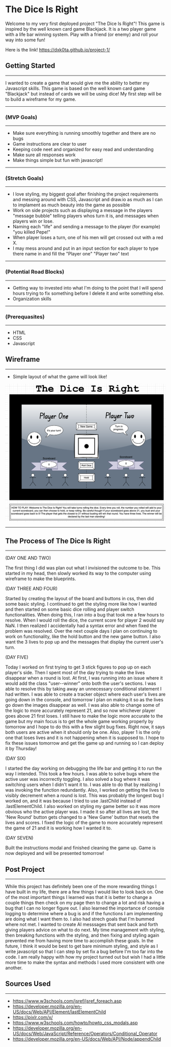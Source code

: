 # The Dice Is Right
 Welcome to my very first deployed project "The Dice Is Right"! This game is inspired by the well known card game Blackjack. It is a two player game with a life bar winning system. Play with a friend (or enemy) and roll your way into some fun! 

Here is the link! https://dxk0ta.github.io/project-1/

## Getting Started
---
I wanted to create a game that would give me the ability to better my Javascript skills. This game is based on the well known card game "Blackjack" but instead of cards we will be using dice! My first step will be to build a wireframe for my game.

---

### (MVP Goals)
---
* Make sure everything is running smoothly together and there are no bugs
* Game instructions are clear to user
* Keeping code neet and organized for easy read and understanding
* Make sure all responses work
* Make things simple but fun with javascript!

---

### (Stretch Goals)
---
* I love styling, my biggest goal after finishing the project requirements and messing around with CSS, Javascript and draw.io as much as I can to implament as much beauty into the game as possible
* Work on side projects such as displaying a message in the players "message bubble" telling players whos turn it is, and messages when players win or lose.
* Naming each "life" and sending a message to the player (for example) "you killed Pepe!"
* When player loses a turn, one of his men will get crossed out with a red X.
* I may mess around and put in an input section for each player to type there name in and fill the "Player one" "Player two" text

---

### (Potential Road Blocks)
---
* Getting way to invested into what I'm doing to the point that I will spend hours trying to fix something before I delete it and write something else.
* Organization skills

---

### (Prerequasites)
---
* HTML
* CSS
* Javascript


## Wireframe
---
* Simple layout of what the game will look like!

![wireframe](./prototype.img.png)

---

## The Process of The Dice Is Right
---
(DAY ONE AND TWO)

The first thing I did was plan out what I invisioned the outcome to be. This started in my head, then slowly worked its way to the computer using wireframe to make the blueprints.

(DAY THREE AND FOUR)

Started by creating the layout of the board and buttons in css, then did some basic styling. I continued to get the styling more like how I wanted and then started on some basic dice rolling and player switch functionalities. When doing this, I ran into a bug that took me a few hours to resolve. When I would roll the dice, the current score for player 2 would say NaN. I then realized I accidentally had a syntax error and when fixed the problem was resolved. Over the next couple days I plan on continuing to work on functionality, like the hold button and the new game button. I also want the 3 lives to pop up and the messages that display the current user's turn.

(DAY FIVE)

Today I worked on first trying to get 3 stick figures to pop up on each player's side. Then I spent most of the day trying to make the lives disappear when a round is lost. At first, I was running into an issue where it would add the class "user--winner" onto both the user's sections. I was able to resolve this by taking away an unnecessary conditional statement I had written. I was able to create a tracker object where each user's lives are going down in the console, and tomorrow I plan on making it so as the lives go down the images disappear as well. I was also able to change some of the logic to more accurately represent 21, and so now whichever player goes above 21 first loses. I still have to make the logic more accurate to the game but my main focus is to get the whole game working properly by tomorrow and I hope to do this with a few slight bug fixes. Right now, it says both users are active when it should only be one. Also, player 1 is the only one that loses lives and it is not happening when it is supposed to. I hope to fix these issues tomorrow and get the game up and running so I can deploy it by Thursday!

(DAY SIX)

I started the day working on debugging the life bar and getting it to run the way I intended. This took a few hours. I was able to solve bugs where the active user was incorrectly toggling. I also solved a bug where it was switching users when I didn't want it to. I was able to do that by realizing I was invoking the function redundantly. Also, I worked on getting the lives to visibly decrement when a round is lost. This was probably the longest bug I worked on, and it was because I tried to use .lastChild instead of .lastElementChild. I also worked on styling my game better so it was more obvious who the active player was. I made it so after all lives are lost, the 'New Round' button gets changed to a 'New Game' button that resets the lives and scores. I fixed the logic of the game to more accurately represent the game of 21 and it is working how I wanted it to. 

(DAY SEVEN)

Built the instructions modal and finished cleaning the game up. Game is now deployed and will be presented tomorrow!

## Post Project
---
While this project has definitely been one of the more rewarding things I have built in my life, there are a few things I would like to look back on. One of the most important things I learned was that it is better to change a couple things then check on my page then to change a lot and risk having a bug that I can no longer figure out. I also learned the importance of console logging to determine where a bug is and if the functions I am implementing are doing what I want them to. I also had strech goals that I'm bummed where not met. I wanted to create AI messsages that sent back and forth giving players advice on what to do next. My time management with styling, then breaking functions with the styling, and then fixing and styling again prevented me from having more time to accomplish these goals. In the future, I think it would be best to get bare minimum styling, and style as I write javascript so that I can step by set fix a bug before I'm too far into the code. I am really happy with how my project turned out but wish I had a little more time to make the syntax and methods I used more consistent with one another. 

## Sources Used
---
* https://www.w3schools.com/jsref/jsref_foreach.asp
* https://developer.mozilla.org/en-US/docs/Web/API/Element/lastElementChild
* https://pixlr.com/x/
* https://www.w3schools.com/howto/howto_css_modals.asp
* https://developer.mozilla.org/en-US/docs/Web/JavaScript/Reference/Operators/Conditional_Operator
* https://developer.mozilla.org/en-US/docs/Web/API/Node/appendChild